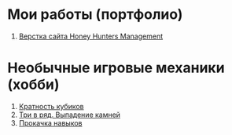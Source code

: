 # Мои работы (портфолио)

1. [Верстка сайта Honey Hunters Management](https://lyumih.github.io/hhm/)


# Необычные игровые механики (хобби)

1. [Кратность кубиков](https://lyumih.github.io/hobby/multiplicity-dice/)
2. [Три в ряд. Выпадение камней](https://lyumih.github.io/hobby/match3-drop/)
3. [Прокачка навыков](https://lyumih.github.io/hobby/upgrade-skills/)
